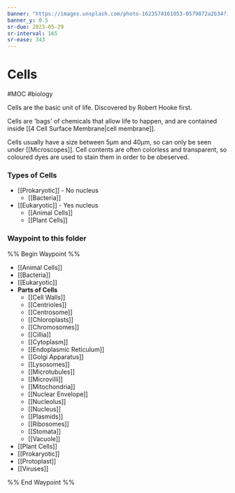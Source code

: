 ```yaml
---
banner: "https://images.unsplash.com/photo-1623574161053-0579872a2b34?ixlib=rb-1.2.1&ixid=MnwxMjA3fDB8MHxwaG90by1wYWdlfHx8fGVufDB8fHx8&auto=format&fit=crop&w=687&q=80"
banner_y: 0.5
sr-due: 2023-05-29
sr-interval: 165
sr-ease: 343
---
```

# Cells
#MOC #biology 

Cells are the basic unit of life.
Discovered by Robert Hooke first.

Cells are 'bags' of chemicals that allow life to happen, and are contained inside [[4 Cell Surface Membrane|cell membrane]].

Cells usually have a size between 5µm and 40µm, so can only be seen under [[Microscopes]]. Cell contents are often colorless and transparent, so coloured dyes are used to stain them in order to be obeserved.

### Types of Cells
- [[Prokaryotic]] - No nucleus
	- [[Bacteria]]
- [[Eukaryotic]] - Yes nucleus
	- [[Animal Cells]]
	- [[Plant Cells]]

### Waypoint to this folder
%% Begin Waypoint %%
- [[Animal Cells]]
- [[Bacteria]]
- [[Eukaryotic]]
- **Parts of Cells**
	- [[Cell Walls]]
	- [[Centrioles]]
	- [[Centrosome]]
	- [[Chloroplasts]]
	- [[Chromosomes]]
	- [[Cillia]]
	- [[Cytoplasm]]
	- [[Endoplasmic Reticulum]]
	- [[Golgi Apparatus]]
	- [[Lysosomes]]
	- [[Microtubules]]
	- [[Microvilli]]
	- [[Mitochondria]]
	- [[Nuclear Envelope]]
	- [[Nucleolus]]
	- [[Nucleus]]
	- [[Plasmids]]
	- [[Ribosomes]]
	- [[Stomata]]
	- [[Vacuole]]
- [[Plant Cells]]
- [[Prokaryotic]]
- [[Protoplast]]
- [[Viruses]]

%% End Waypoint %%
